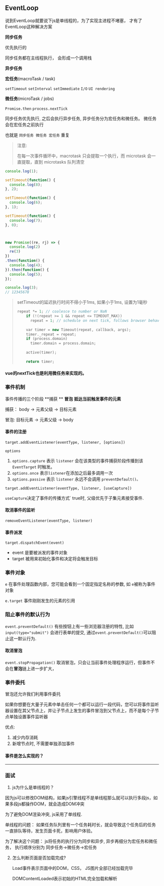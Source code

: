 ## EventLoop

说到EventLoop就要说下js是单线程的，为了实现主进程不堵塞， 才有了EventLoop这种解决方案

**同步任务**

优先执行的

同步任务都在主线程执行， 会形成一个调用栈

**异步任务**

**宏任务**(macroTask / task)

`setTimeout` `setInterval` `setImmediate` `I/O` `UI rendering`

**微任务**(microTask / jobs)

`Promise.then` `process.nextTick`

同步任务优先执行, 之后会执行异步任务, 异步任务分为宏任务和微任务。 微任务会在宏任务之前执行

也就是 `同步任务 微任务 宏任务` 重复

> 注意:
>
> 在每一次事件循环中，macrotask 只会提取一个执行，而 microtask 会一直提取，直到 microtasks 队列清空

```javascript
console.log(1);

setTimeout(function() {
  console.log(8);
}, 2);

setTimeout(function() {
  console.log(6);
}, 1);

setTimeout(function() {
  console.log(7);
}, 0);



new Promise((re, rj) => {
  console.log(2)
  re(3)
})
.then(function() {
  console.log(4);
}).then(function() {
  console.log(5);
});

console.log(3);
// 12345678
```

> setTimeout的延迟执行时间不得小于1ms, 如果小于1ms, 设置为1毫秒
>
> ```c++
> repeat *= 1; // coalesce to number or NaN
> 	  if (!(repeat >= 1 && repeat <= TIMEOUT_MAX))
> 		repeat = 1; // schedule on next tick, follows browser behavior
> 	
> 	  var timer = new Timeout(repeat, callback, args);
> 	  timer._repeat = repeat;
> 	  if (process.domain)
> 		timer.domain = process.domain;
> 	
> 	  active(timer);
> 	
> 	  return timer;
> ```

#### vue的nextTick也是利用微任务来实现的。



### 事件机制

事件传播的三个阶段 **捕获 ** **冒泡** **抵达当前触发事件的元素**

捕获： body -> 元素父级 -> 目标元素

冒泡:  目标元素 -> 元素父级 -> body

#### 事件的注册

`target.addEventListener(eventType, listener, [options])`

`options`

1. `options.capture`  表示 `listener` 会在该类型的事件捕获阶段传播到该 `EventTarget` 时触发。
2. `options.once` 表示`listener`在添加之后最多调用一次
3. `options.passive` 表示 `listener` 永远不会调用 `preventDefault()。`

`target.addEventListener(eventType, listener, [useCapture])`

`useCapture`决定了事件的传播方式`  true时, 父级优先于子集元素接受事件.

#### 取消事件的监听

`removeEventListener(eventType, listener)`

#### 事件派发

`target.dispatchEvent(event)` 

+ event 是要被派发的事件对象
+ target 被用来初始化事件和决定将会触发目标

### 事件对象

`e` 在事件处理函数内部，您可能会看到一个固定指定名称的参数, 如 `e`被称为事件对象

`e.target` 事件刚刚发生的元素的引用

### 阻止事件的默认行为

`event.preventDefault()`  有些按钮上有一些浏览器注册的特性, 比如`input(type="submit")` 会进行表单的提交, 通过`event.preventDefault()`可以阻止这一默认行为.

#### 取消冒泡

`event.stopPropagation()`  取消冒泡，只会让当前事件处理程序运行，但事件不会在**冒泡**链上进一步扩大，

### 事件委托

冒泡还允许我们利用事件委托

如果你想要在大量子元素中单击任何一个都可以运行一段代码，您可以将事件监听器设置在其父节点上，并让子节点上发生的事件冒泡到父节点上，而不是每个子节点单独设置事件监听器

优点:

1. 减少内存消耗
2. 新增节点时, 不需要单独添加事件

#### 事件是怎么实现的？



---

### 面试

1. js为什么是单线程的？

因为js可以修改DOM结构，如果js引擎线程不是单线程那么就可以执行多段js，如果多段js都操作DOM，就会造成DOM冲突

为了避免DOM渲染冲突, js采用了单线程.

单线程的问题： 如果任务队列里有一个任务耗时长，就会导致这个任务后的任务一直排队等待，发生页面卡死，影响用户体验。

为了解决这个问题： js将任务的执行分为同步和异步, 异步再细分为宏任务和微任务， 执行顺序分别为 同步任务->微任务->宏任务

2. 怎么判断页面是否加载完成?

   Load事件表示页面中的DOM，CSS， JS图片全部已经加载完毕

   DOMContentLoaded表示初始的HTML完全加载和解析